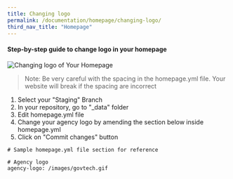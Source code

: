 ```yaml
---
title: Changing logo
permalink: /documentation/homepage/changing-logo/
third_nav_title: "Homepage"
---
```

#### **Step-by-step guide to change logo in your homepage**
![Changing logo of Your Homepage](/images/resources/changing-content-of-your-homepage.gif)
> Note: Be very careful with the spacing in the homepage.yml file. Your website will break if the spacing are incorrect

1. Select your "Staging" Branch
2. In your repository, go to "_data" folder
3. Edit homepage.yml file
4. Change your agency logo by amending the section below inside homepage.yml
5. Click on "Commit changes" button

```
# Sample homepage.yml file section for reference

# Agency logo
agency-logo: /images/govtech.gif

```

